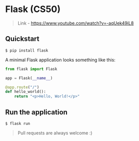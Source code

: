 # Flask (CS50)

> Link - https://www.youtube.com/watch?v=-aqUek49iL8

## Quickstart
```
$ pip install flask
```
A minimal Flask application looks something like this:

```python
from flask import Flask

app = Flask(__name__)

@app.route("/")
def hello_world():
    return "<p>Hello, World!</p>"
```

## Run the application

```
$ flask run
```

> Pull requests are always welcome :) 


